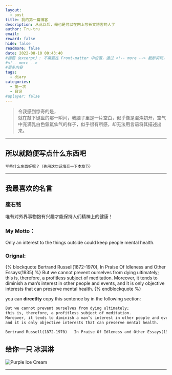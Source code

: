 ```yaml
---
layout:
  - post
title: 我的第一篇博客
description: 从此以后，俺也是可以在网上写长文博客的人了
author: Tru-tru
email: 
reward: false
hide: false
readmore: false
date: 2022-08-10 00:43:40
#摘要（excerpt）: 不需要在 Front-matter 中设置，通过 <!-- more --> 截断实现，预览卡片与正文中均出现
#<!-- more -->
#更多内容
tags:
  - diary
categories:
  - 第一次
  - 日记
#aplayer: false
---
```


> 令我感到惊奇的是，<br>
> 就在敲下键盘的那一瞬间，我脑子里是一片空白，似乎像是混沌初开，空气中充满乳白色氤氲仙气的样子，似乎很有所感，却无法用言语将其描述出来。

<!-- more -->

---

<script
  type="text/javascript"
  color="0,0,255"
  pointColor="0,0,255"
  opacity="0.7"
  zIndex="2"
  count="66"
  src="https://fastly.jsdelivr.net/npm/canvas-nest.js/dist/canvas-nest.js"
></script>

## 所以就随便写点什么东西吧

    写些什么东西好呢？（先用这句话填充一下本章节）

---

## 我最喜欢的名言

### 座右铭

唯有对外界事物抱有兴趣才能保持人们精神上的健康！

### My Motto：

Only an interest to the things outside could keep people mental health.

### Orignal:

{% blockquote Bertrand Russell(1872-1970), In Praise Of Idleness and Other Essays(1935) %}
But we cannot prevent ourselves from dying ultimately; this is, therefore, a profitless subject of meditation.
Moreover, it tends to diminish a man’s interest in other people and events,
and it is only objective interests that can preserve mental health.
{% endblockquote %}

you can **directlty** copy this sentence by in the following section:

```html
But we cannot prevent ourselves from dying ultimately;
this is, therefore, a profitless subject of meditation.
Moreover, it tends to diminish a man’s interest in other people and events,
and it is only objective interests that can preserve mental health.

Bertrand Russell(1872-1970)   In Praise Of Idleness and Other Essays(1935)
```

## 给你一只 冰淇淋

<div class="wrapper">
  <div class="box">
  <img src="https://s2.loli.net/2022/08/16/cdru5IjshQ1MSvi.jpg" alt="Purple Ice Cream" title="给你一个 冰淇淋" class="cover">
  </div>
</div>

---
